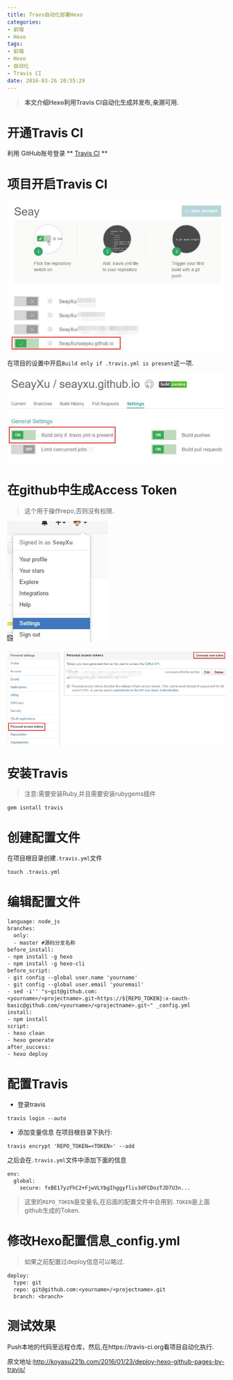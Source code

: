 ```yaml
---
title: Travs自动化部署Hexo
categories:
- 前端
- Hexo
tags:
- 前端
- Hexo
- 自动化
- Travis CI
date: 2016-03-26 20:55:29
---
```


>**本文介绍Hexo利用Travis CI自动化生成并发布,亲测可用.**

# 开通Travis CI
利用 GitHub账号登录 ** [Travis CI](https://travis-ci.org/) **

# 项目开启Travis CI

![use travis-ci][1]

在项目的设置中开启`Build only if .travis.yml is present`这一项.

![travis-ci setting][2]

# 在github中生成Access Token
>这个用于操作repo,否则没有权限.

![Profile Setting][3]

![Access Tokens][4]

# 安装Travis
>注意:需要安装Ruby,并且需要安装rubygems插件

``` shell
gem isntall travis
```

# 创建配置文件

在项目根目录创建`.travis.yml`文件
``` shell
touch .travis.yml
```

# 编辑配置文件
``` shell
language: node_js
branches:
  only:
  - master #源码分支名称
before_install:
- npm install -g hexo
- npm install -g hexo-cli
before_script:
- git config --global user.name 'yourname'
- git config --global user.email 'youremail'
- sed -i'' "s~git@github.com:<yourname>/<projectname>.git~https://${REPO_TOKEN}:x-oauth-basic@github.com/<yourname>/<projectname>.git~" _config.yml
install:
- npm install
script:
- hexo clean
- hexo generate
after_success:
- hexo deploy
```

# 配置Travis

* 登录travis
``` shell
travis login --auto
```

* 添加变量信息
在项目根目录下执行:
``` shell
travis encrypt 'REPO_TOKEN=<TOKEN>' --add
```
之后会在`.travis.yml`文件中添加下面的信息
``` shell
env:
  global:
    secure: fxBE17yzFhC2+FjwVLYbgIhggyfliv3dFCDozTJD7U3n...
```
>这里的`REPO_TOKEN`是变量名,在后面的配置文件中会用到.
>`TOKEN`是上面github生成的Token.

# 修改Hexo配置信息_config.yml
>如果之前配置过deploy信息可以略过.

``` shell
deploy:
  type: git
  repo: git@github.com:<yourname>/<projectname>.git
  branch: <branch>
```

# 测试效果
Push本地的代码至远程仓库，然后,在https://travis-ci.org看项目自动化执行.

原文地址:http://koyasu221b.com/2016/01/23/deploy-hexo-github-pages-by-travis/

[1]:/static/images/hexo-with-travisci.jpg
[2]:/static/images/hexo-with-travisci-setting.jpg
[3]:/static/images/20160328230629.jpg
[4]:/static/images/20160328230729.jpg
